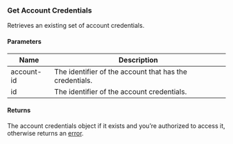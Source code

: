 ### Get Account Credentials

Retrieves an existing set of account credentials.

#### Parameters

<table>
    <thead>
        <tr>
            <th>Name</th>
            <th>Description</th>
        </tr>
    </thead>
    <tbody>
        <tr>
            <td>account-id</td>
            <td>The identifier of the account that has the credentials.</td>
        </tr>
        <tr>
            <td>id</td>
            <td>The identifier of the account credentials.</td>
        </tr>
    </tbody>
</table>

#### Returns

The account credentials object if it exists and you’re authorized to access it, otherwise returns an [error](./?doc=reference-manual#errors).


